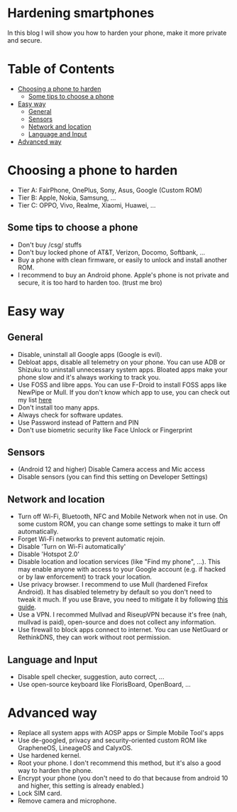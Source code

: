 # Hardening smartphones
In this blog I will show you how to harden your phone, make it more private and secure.

# Table of Contents
- [Choosing a phone to harden](#choosing-a-phone-to-harden)
    - [Some tips to choose a phone](#some-tips-to-choose-a-phone)
- [Easy way](#easy-way)
    - [General](#general)
    - [Sensors](#sensors)
    - [Network and location](#network-and-location)
    - [Language and Input](#language-and-input)
- [Advanced way](#advanced-way)

# Choosing a phone to harden
- Tier A: FairPhone, OnePlus, Sony, Asus, Google (Custom ROM)
- Tier B: Apple, Nokia, Samsung, ...
- Tier C: OPPO, Vivo, Realme, Xiaomi, Huawei, ...
## Some tips to choose a phone
- Don't buy /csg/ stuffs
- Don't buy locked phone of AT&T, Verizon, Docomo, Softbank, ...
- Buy a phone with clean firmware, or easily to unlock and install another ROM.
- I recommend to buy an Android phone. Apple's phone is not private and secure, it is too hard to harden too. (trust me bro)

# Easy way
## General
- Disable, uninstall all Google apps (Google is evil).
- Debloat apps, disable all telemetry on your phone. You can use ADB or Shizuku to uninstall unnecessary system apps. Bloated apps make your phone slow and it's always working to track you.
- Use FOSS and libre apps. You can use F-Droid to install FOSS apps like NewPipe or Mull. If you don't know which app to use, you can check out my list [here](https://github.com/p3nguin-kun/blogs/blob/main/android-apps-i-use.md)
- Don't install too many apps.
- Always check for software updates.
- Use Password instead of Pattern and PIN
- Don't use biometric security like Face Unlock or Fingerprint

## Sensors
- (Android 12 and higher) Disable Camera access and Mic access
- Disable sensors (you can find this setting on Developer Settings)

## Network and location
- Turn off Wi-Fi, Bluetooth, NFC and Mobile Network when not in use. On some custom ROM, you can change some settings to make it turn off automatically.
- Forget Wi-Fi networks to prevent automatic rejoin.
- Disable 'Turn on Wi-Fi automatically'
- Disable 'Hotspot 2.0'
- Disable location and location services (like "Find my phone", ...). This may enable anyone with access to your Google account (e.g. if hacked or by law enforcement) to track your location.
- Use privacy browser. I recommend to use Mull (hardened Firefox Android). It has disabled telemetry by default so you don't need to tweak it much. If you use Brave, you need to mitigate it by following [this guide](https://github.com/p3nguin-kun/blogs/blob/main/mitigate-brave.md).
- Use a VPN. I recommed Mullvad and RiseupVPN because it's free (nah, mullvad is paid), open-source and does not collect any information.
- Use firewall to block apps connect to internet. You can use NetGuard or RethinkDNS, they can work without root permission.

## Language and Input
- Disable spell checker, suggestion, auto correct, ...
- Use open-source keyboard like FlorisBoard, OpenBoard, ...

# Advanced way
- Replace all system apps with AOSP apps or Simple Mobile Tool's apps
- Use de-googled, privacy and security-oriented custom ROM like GrapheneOS, LineageOS and CalyxOS.
- Use hardened kernel.
- Root your phone. I don't recommend this method, but it's also a good way to harden the phone.
- Encrypt your phone (you don't need to do that because from android 10 and higher, this setting is already enabled.)
- Lock SIM card.
- Remove camera and microphone.
